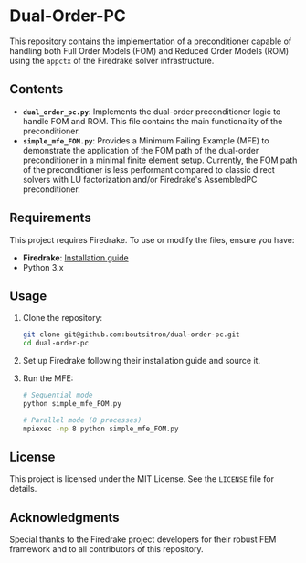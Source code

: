 # Dual-Order-PC

This repository contains the implementation of a preconditioner capable of handling both Full Order Models (FOM) and Reduced Order Models (ROM) using the `appctx` of the Firedrake solver infrastructure.

## Contents

- **`dual_order_pc.py`**: Implements the dual-order preconditioner logic to handle FOM and ROM. This file contains the main functionality of the preconditioner.
- **`simple_mfe_FOM.py`**: Provides a Minimum Failing Example (MFE) to demonstrate the application of the FOM path of the dual-order preconditioner in a minimal finite element setup. Currently, the FOM path of the preconditioner is less performant compared to classic direct solvers with LU factorization and/or Firedrake's AssembledPC preconditioner.

## Requirements

This project requires Firedrake. To use or modify the files, ensure you have:

- **Firedrake**: [Installation guide](https://www.firedrakeproject.org/)
- Python 3.x

## Usage

1. Clone the repository:
   ```bash
   git clone git@github.com:boutsitron/dual-order-pc.git
   cd dual-order-pc
   ```

2. Set up Firedrake following their installation guide and source it.

3. Run the MFE:
   ```bash
   # Sequential mode
   python simple_mfe_FOM.py

   # Parallel mode (8 processes)
   mpiexec -np 8 python simple_mfe_FOM.py
   ```

## License

This project is licensed under the MIT License. See the `LICENSE` file for details.

## Acknowledgments

Special thanks to the Firedrake project developers for their robust FEM framework and to all contributors of this repository.
